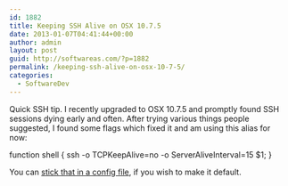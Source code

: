 ```yaml
---
id: 1882
title: Keeping SSH Alive on OSX 10.7.5
date: 2013-01-07T04:41:44+00:00
author: admin
layout: post
guid: http://softwareas.com/?p=1882
permalink: /keeping-ssh-alive-on-osx-10-7-5/
categories:
  - SoftwareDev
---
```

Quick SSH tip. I recently upgraded to OSX 10.7.5 and promptly found SSH sessions dying early and often. After trying various things people suggested, I found some flags which fixed it and am using this alias for now:

function shell { ssh -o TCPKeepAlive=no -o ServerAliveInterval=15 $1; }

You can [stick that in a config file](http://saschpe.wordpress.com/2009/11/25/ssh-session-timeouts/), if you wish to make it default.